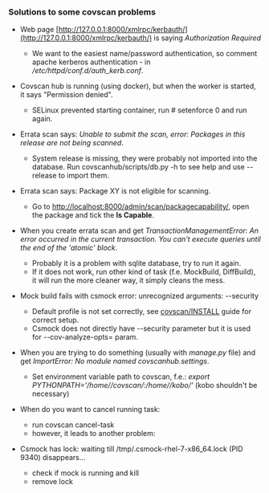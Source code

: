 ### Solutions to some covscan problems ###

* Web page [http://127.0.0.1:8000/xmlrpc/kerbauth/](http://127.0.0.1:8000/xmlrpc/kerbauth/) is saying *Authorization Required*
    * We want to the easiest name/password authentication, so comment apache kerberos authentication - in */etc/httpd/conf.d/auth_kerb.conf*.

* Covscan hub is running (using docker), but when the worker is started, it says "Permission denied".
    *  SELinux prevented starting container, run # setenforce 0 and run again.

* Errata scan says: _Unable to submit the scan, error: Packages in this release are not being scanned_.
    * System release is missing, they were probably not imported into the database.
    Run covscanhub/scripts/db.py -h to see help and use --release to import them.

* Errata scan says: Package XY is not eligible for scanning.
    * Go to [http://localhost:8000/admin/scan/packagecapability/](http://localhost:8000/admin/scan/packagecapability/), open the package and tick the **Is Capable**.

* When you create errata scan and get _TransactionManagementError: An error occurred in the current transaction. You can't execute queries until the end of the 'atomic' block_.
    * Probably it is a problem with sqlite database, try to run it again.
    * If it does not work, run other kind of task (f.e. MockBuild, DiffBuild), it will run the more cleaner way, it simply cleans the mess.

* Mock build fails with csmock error: unrecognized arguments: --security
    * Default profile is not set correctly, see [covscan/INSTALL](https://gitlab.cee.redhat.com/covscan/covscan/blob/master/INSTALL) guide for correct setup.
    * Csmock does not directly have --security parameter but it is used for --cov-analyze-opts= param.

* When you are trying to do something (usually with *manage.py* file) and get *ImportError: No module named covscanhub.settings*.
     * Set environment variable path to covscan, f.e.: *export PYTHONPATH='/home/<user>/covscan/:/home/<user>/kobo/'*
     (kobo shouldn't be necessary)

* When do you want to cancel running task:
    * run covscan cancel-task
    * however, it leads to another problem:

* Csmock has lock: waiting till /tmp/.csmock-rhel-7-x86_64.lock (PID 9340) disappears...
    * check if mock is running and kill
    * remove lock
